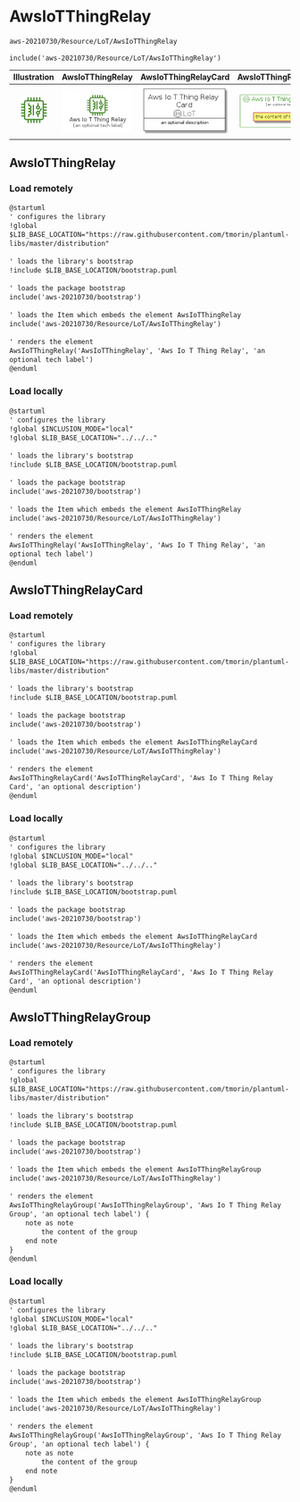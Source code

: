 # AwsIoTThingRelay


```text
aws-20210730/Resource/LoT/AwsIoTThingRelay
```

```text
include('aws-20210730/Resource/LoT/AwsIoTThingRelay')
```



| Illustration | AwsIoTThingRelay | AwsIoTThingRelayCard | AwsIoTThingRelayGroup |
| :---: | :---: | :---: | :---: |
| ![illustration for Illustration](../../../aws-20210730/Resource/LoT/AwsIoTThingRelay.png) | ![illustration for AwsIoTThingRelay](../../../aws-20210730/Resource/LoT/AwsIoTThingRelay.Local.png) | ![illustration for AwsIoTThingRelayCard](../../../aws-20210730/Resource/LoT/AwsIoTThingRelayCard.Local.png) | ![illustration for AwsIoTThingRelayGroup](../../../aws-20210730/Resource/LoT/AwsIoTThingRelayGroup.Local.png) |




## AwsIoTThingRelay

### Load remotely
```plantuml
@startuml
' configures the library
!global $LIB_BASE_LOCATION="https://raw.githubusercontent.com/tmorin/plantuml-libs/master/distribution"

' loads the library's bootstrap
!include $LIB_BASE_LOCATION/bootstrap.puml

' loads the package bootstrap
include('aws-20210730/bootstrap')

' loads the Item which embeds the element AwsIoTThingRelay
include('aws-20210730/Resource/LoT/AwsIoTThingRelay')

' renders the element
AwsIoTThingRelay('AwsIoTThingRelay', 'Aws Io T Thing Relay', 'an optional tech label')
@enduml
```

### Load locally
```plantuml
@startuml
' configures the library
!global $INCLUSION_MODE="local"
!global $LIB_BASE_LOCATION="../../.."

' loads the library's bootstrap
!include $LIB_BASE_LOCATION/bootstrap.puml

' loads the package bootstrap
include('aws-20210730/bootstrap')

' loads the Item which embeds the element AwsIoTThingRelay
include('aws-20210730/Resource/LoT/AwsIoTThingRelay')

' renders the element
AwsIoTThingRelay('AwsIoTThingRelay', 'Aws Io T Thing Relay', 'an optional tech label')
@enduml
```

## AwsIoTThingRelayCard

### Load remotely
```plantuml
@startuml
' configures the library
!global $LIB_BASE_LOCATION="https://raw.githubusercontent.com/tmorin/plantuml-libs/master/distribution"

' loads the library's bootstrap
!include $LIB_BASE_LOCATION/bootstrap.puml

' loads the package bootstrap
include('aws-20210730/bootstrap')

' loads the Item which embeds the element AwsIoTThingRelayCard
include('aws-20210730/Resource/LoT/AwsIoTThingRelay')

' renders the element
AwsIoTThingRelayCard('AwsIoTThingRelayCard', 'Aws Io T Thing Relay Card', 'an optional description')
@enduml
```

### Load locally
```plantuml
@startuml
' configures the library
!global $INCLUSION_MODE="local"
!global $LIB_BASE_LOCATION="../../.."

' loads the library's bootstrap
!include $LIB_BASE_LOCATION/bootstrap.puml

' loads the package bootstrap
include('aws-20210730/bootstrap')

' loads the Item which embeds the element AwsIoTThingRelayCard
include('aws-20210730/Resource/LoT/AwsIoTThingRelay')

' renders the element
AwsIoTThingRelayCard('AwsIoTThingRelayCard', 'Aws Io T Thing Relay Card', 'an optional description')
@enduml
```

## AwsIoTThingRelayGroup

### Load remotely
```plantuml
@startuml
' configures the library
!global $LIB_BASE_LOCATION="https://raw.githubusercontent.com/tmorin/plantuml-libs/master/distribution"

' loads the library's bootstrap
!include $LIB_BASE_LOCATION/bootstrap.puml

' loads the package bootstrap
include('aws-20210730/bootstrap')

' loads the Item which embeds the element AwsIoTThingRelayGroup
include('aws-20210730/Resource/LoT/AwsIoTThingRelay')

' renders the element
AwsIoTThingRelayGroup('AwsIoTThingRelayGroup', 'Aws Io T Thing Relay Group', 'an optional tech label') {
    note as note
        the content of the group
    end note
}
@enduml
```

### Load locally
```plantuml
@startuml
' configures the library
!global $INCLUSION_MODE="local"
!global $LIB_BASE_LOCATION="../../.."

' loads the library's bootstrap
!include $LIB_BASE_LOCATION/bootstrap.puml

' loads the package bootstrap
include('aws-20210730/bootstrap')

' loads the Item which embeds the element AwsIoTThingRelayGroup
include('aws-20210730/Resource/LoT/AwsIoTThingRelay')

' renders the element
AwsIoTThingRelayGroup('AwsIoTThingRelayGroup', 'Aws Io T Thing Relay Group', 'an optional tech label') {
    note as note
        the content of the group
    end note
}
@enduml
```

